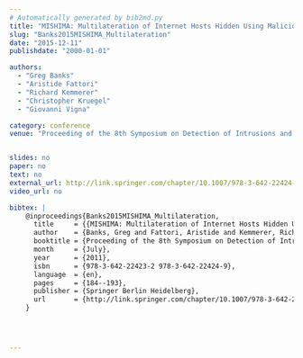 ```yaml
---
# Automatically generated by bib2md.py
title: "MISHIMA: Multilateration of Internet Hosts Hidden Using Malicious Fast-Flux Agents (Short Paper)"
slug: "Banks2015MISHIMA_Multilateration"
date: "2015-12-11"
publishdate: "2000-01-01"

authors:
  - "Greg Banks"
  - "Aristide Fattori"
  - "Richard Kemmerer"
  - "Christopher Kruegel"
  - "Giovanni Vigna"

category: conference
venue: "Proceeding of the 8th Symposium on Detection of Intrusions and Malware, and Vulnerability Assessment"


slides: no
paper: no
text: no
external_url: http://link.springer.com/chapter/10.1007/978-3-642-22424-9_11
video_url: no

bibtex: |
    @inproceedings{Banks2015MISHIMA_Multilateration,
      title     = {{MISHIMA: Multilateration of Internet Hosts Hidden Using Malicious Fast-Flux Agents (Short Paper)}},
      author    = {Banks, Greg and Fattori, Aristide and Kemmerer, Richard and Kruegel, Christopher and Vigna, Giovanni},
      booktitle = {Proceeding of the 8th Symposium on Detection of Intrusions and Malware, and Vulnerability Assessment},
      month     = {July},
      year      = {2011},
      isbn      = {978-3-642-22423-2 978-3-642-22424-9},
      language  = {en},
      pages     = {184--193},
      publisher = {Springer Berlin Heidelberg},
      url       = {http://link.springer.com/chapter/10.1007/978-3-642-22424-9_11}
    }




---
```



